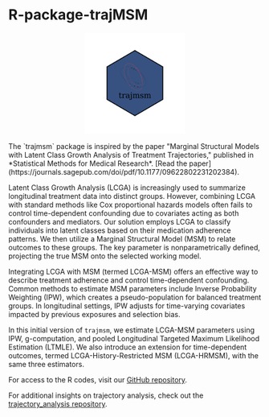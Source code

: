 # R-package-trajMSM

<p align="center">
  <img src="vignettes/trajmsm_logo.png" alt="" width="200">
</p>
The `trajmsm` package is inspired by the paper "Marginal Structural Models with Latent Class Growth Analysis of Treatment Trajectories," published in *Statistical Methods for Medical Research*. [Read the paper](https://journals.sagepub.com/doi/pdf/10.1177/09622802231202384). 

Latent Class Growth Analysis (LCGA) is increasingly used to summarize longitudinal treatment data into distinct groups. However, combining LCGA with standard methods like Cox proportional hazards models often fails to control time-dependent confounding due to covariates acting as both confounders and mediators. Our solution employs LCGA to classify individuals into latent classes based on their medication adherence patterns. We then utilize a Marginal Structural Model (MSM) to relate outcomes to these groups. The key parameter is nonparametrically defined, projecting the true MSM onto the selected working model.

Integrating LCGA with MSM (termed LCGA-MSM) offers an effective way to describe treatment adherence and control time-dependent confounding. Common methods to estimate MSM parameters include Inverse Probability Weighting (IPW), which creates a pseudo-population for balanced treatment groups. In longitudinal settings, IPW adjusts for time-varying covariates impacted by previous exposures and selection bias.

In this initial version of `trajmsm`, we estimate LCGA-MSM parameters using IPW, g-computation, and pooled Longitudinal Targeted Maximum Likelihood Estimation (LTMLE). We also introduce an extension for time-dependent outcomes, termed LCGA-History-Restricted MSM (LCGA-HRMSM), with the same three estimators.

For access to the R codes, visit our [GitHub repository](https://github.com/awamaeva/R-package-trajMSM).

For additional insights on trajectory analysis, check out the [trajectory_analysis repository](https://github.com/awamaeva/trajectory_analysis).
